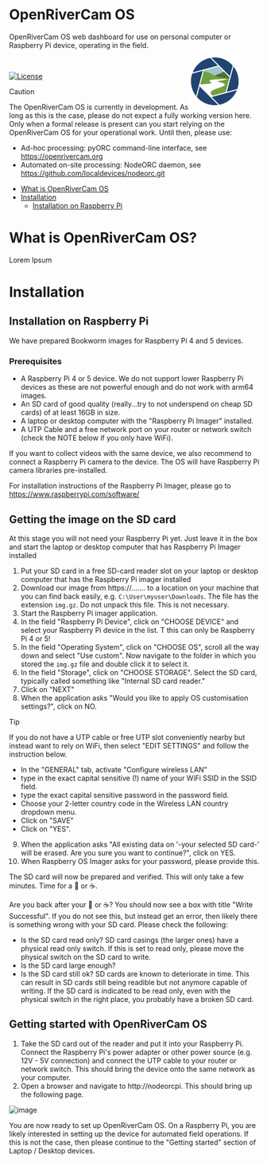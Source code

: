 # OpenRiverCam OS
OpenRiverCam OS web dashboard for use on personal computer or Raspberry Pi device, operating in the field. 

<figure>
    <img src="https://raw.githubusercontent.com/localdevices/pyorc/main/docs/_static/orc_logo_color.svg"
width=100 align="right">
</figure>
<br>

[![License](https://img.shields.io/github/license/localdevices/nodeorc?style=flat)](https://github.com/localdevices/nodeorc/blob/main/LICENSE)

> [!CAUTION]
> The OpenRiverCam OS is currently in development. As long as this is the case, please do not expect a fully 
> working version here. Only when a formal release is present can you start relying on the OpenRiverCam OS 
> for your operational work. Until then, please use:
> * Ad-hoc processing: pyORC command-line interface, see https://openrivercam.org
> * Automated on-site processing: NodeORC daemon, see https://github.com/localdevices/nodeorc.git

* [What is OpenRiverCam OS](#what-is-openrivercam-os)
* [Installation](#installation)
  * [Installation on Raspberry Pi](#installation-on-raspberry-pi)

# What is OpenRiverCam OS?
Lorem Ipsum

# Installation

## Installation on Raspberry Pi

We have prepared Bookworm images for Raspberry Pi 4 and 5 devices.

### Prerequisites

- A Raspberry Pi 4 or 5 device. We do not support lower Raspberry Pi devices as these are not powerful enough and do not
  work with arm64 images.
- An SD card of good quality (really...try to not underspend on cheap SD cards) of at least 16GB in size.
- A laptop or desktop computer with the "Raspberry Pi Imager" installed.
- A UTP Cable and a free network port on your router or network switch (check the NOTE below if you only have WiFi).

If you want to collect videos with the same device, we also recommend to connect a Raspberry Pi camera to the device.
The OS will have Raspberry Pi camera libraries pre-installed.

For installation instructions of the Raspberry Pi Imager, please go to https://www.raspberrypi.com/software/

## Getting the image on the SD card
At this stage you will not need your Raspberry Pi yet. Just leave it in the box and start the laptop or desktop
computer that has Raspberry Pi Imager installed

1. Put your SD card in a free SD-card reader slot on your laptop or desktop computer that has the Raspberry Pi imager
   installed
2. Download our image from https://....... to a location on your machine that you can find back easily, e.g. 
   `C:\User\myuser\Downloads`. The file has the extension `img.gz`. Do not unpack this file. This is not necessary.
3. Start the Raspberry Pi imager application.
4. In the field "Raspberry Pi Device", click on "CHOOSE DEVICE" and select your Raspberry Pi device in the list. T
   this can only be Raspberry Pi 4 or 5!
5. In the field "Operating System", click on "CHOOSE OS", scroll all the way down and select "Use custom".
   Now navigate to the folder in which you stored the `img.gz` file and double click it to select it.
6. In the field "Storage", click on "CHOOSE STORAGE". Select the SD card, typically called something like "Internal SD 
   card reader."
7. Click on "NEXT"
8. When the application asks "Would you like to apply OS customisation settings?", click on NO.

> [!TIP]
> If you do not have a UTP cable or free UTP slot conveniently nearby but instead want to rely on WiFi, then select 
> "EDIT SETTINGS" and follow the instruction below.
> * In the "GENERAL" tab, activate "Configure wireless LAN"
> * type in the exact capital sensitive (!) name of your WiFi SSID in the SSID field.
> * type the exact capital sensitive password in the password field.
> * Choose your 2-letter country code in the Wireless LAN country dropdown menu.
> * Click on "SAVE"
> * Click on "YES".

9. When the application asks "All existing data on '-your selected SD card-' will be erased. Are you sure you want to 
   continue?", click on YES.
10. When Raspberry OS Imager asks for your password, please provide this.

The SD card will now be prepared and verified. This will only take a few minutes. Time for a 🍵 or ☕.

Are you back after your 🍵 or ☕? You should now see a box with title "Write Successful". 
If you do not see this, but instead get an error, then likely there is
something wrong with your SD card. Please check the following:

- Is the SD card read only? SD card casings (the larger ones) have a physical read only switch. If this is set to 
  read only, please move the physical switch on the SD card to write.
- Is the SD card large enough? 
- Is the SD card still ok? SD cards are known to deteriorate in time. This can result in SD cards still being readible 
  but not anymore capable of writing. If the SD card is indicated to be read only, even with the physical switch in 
  the right place, you probably have a broken SD card.

## Getting started with OpenRiverCam OS

1. Take the SD card out of the reader and put it into your Raspberry Pi. Connect the Raspberry Pi's power adapter or
   other power source (e.g. 12V - 5V connection) and connect the UTP cable to your router or network switch. This 
   should bring the device onto the same network as your computer. 
2. Open a browser and navigate to http://nodeorcpi. This should bring up the following page.

![image](https://github.com/user-attachments/assets/31e0dc9c-8373-43ae-b448-ede9caa7112b)

You are now ready to set up OpenRiverCam OS. On a Raspberry Pi, you are likely interested in setting up the device
for automated field operations. If this is not the case, then please continue to the "Getting started" section of 
Laptop / Desktop devices.




   

